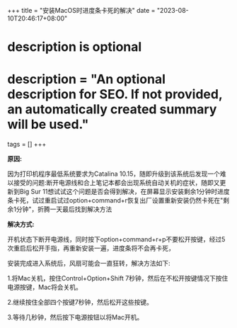 +++
title = "安装MacOS时进度条卡死的解决"
date = "2023-08-10T20:46:17+08:00"

#
# description is optional
#
# description = "An optional description for SEO. If not provided, an automatically created summary will be used."

tags = []
+++

**原因:**

因为打印机程序最低系统要求为Catalina 10.15，随即升级到该系统后发现一个难以接受的问题:断开电源线和合上笔记本都会出现系统自动关机的症状，随即又更新到Big Sur 11想试试这个问题是否会得到解决，在屏幕显示安装剩余1分钟时进度条卡死，试过重启试过option+command+r恢复出厂设置重新安装仍然卡死在"剩余1分钟"，折腾一天最后找到解决方法

**解决方式:**

开机状态下断开电源线，同时按下option+command+r+p不要松开按键，经过5次重启后松开手指，再重新安装一遍，进度条将不会再卡死，

安装完成进入系统后，风扇可能会一直狂转，解决方法如下:

1.将Mac关机，按住Control+Option+Shift 7秒钟，然后在不松开按键情况下按住电源按键，Mac将会关机。

2.继续按住全部四个按键7秒钟，然后松开这些按键。

3.等待几秒钟，然后按下电源按钮以将Mac开机。